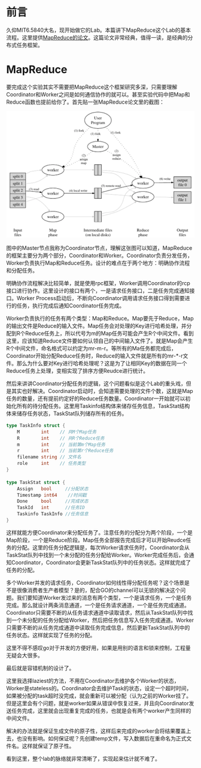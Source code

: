 # 前言
久仰MIT6.5840大名，现开始做它的Lab。本篇讲下MapReduce这个Lab的基本流程。这里提供[MapReduce的论文](https://link.zhihu.com/?target=http%3A//research.google.com/archive/mapreduce-osdi04.pdf)。这篇论文非常经典，值得一读，是经典的分布式任务框架。

# MapReduce
要完成这个实验其实不需要把MapReduce这个框架研究多深，只需要理解Coordinator和Worker之间是如何通信协作的就可以。甚至实验代码中把Map和Reduce函数也提前给你了。首先贴一张MapReduce论文里的截图：

![alt text](../assets/img/MIT6.5840Lab1MapReduce/image.png)

图中的Master节点我称为Coordinator节点，理解这张图可以知道，MapReduce的框架主要分为两个部分，Coordinator和Worker。Coordinator负责分发任务，Worker负责执行Map和Reduce任务。设计的难点在于两个地方：明确协作流程和分配任务。

明确协作流程解决比较简单，就是使用rpc框架，Worker调用Coordinator的rcp接口进行协作。这里设计的接口有两个，一是请求任务接口，二是任务完成通知接口。Worker Process启动后，不断向Coordinator调用请求任务接口得到需要进行的任务，执行完成后通知Coordinator任务完成。

Worker负责执行的任务有两个类型：Map和Reduce。Map要先于Reduce，Map的输出文件是Reduce的输入文件。Map任务会对处理的Key进行哈希处理，并分配到R个Reduce任务上，所以代号为m的Map任务可能会产生R个中间文件。看到这里，应该知道Reduce文件要如何认领自己的中间输入文件了。就是Map会产生R个中间文件，命名格式可以约定为mr-m-r。等所有的Ma任务都完成后，Coordinator开始分配Reduce任务时，Reduce的输入文件就是所有的mr-*-r文件。那么为什么要对Key进行哈希处理呢？这是为了让相同Key的数据在同一个Reduce任务上处理，变相实现了排序方便Reudce进行统计。

然后来讲讲Coordinator分配任务的逻辑，这个问题看似是这个Lab的重头戏，但是其实也好解决。Coordinator启动时，会知道需要处理的文件个数，这就是Map任务的数量，还有提前约定好的Reduce任务数量。Coordinator一开始就可以初始化所有的待分配任务。这里用Taskinfo结构体来储存任务信息，TaskStat结构体来储存任务状态，TaskStat队列储存所有的任务。

```go
type TaskInfo struct {
	M        int    // 共M个Map任务
	R        int    // 共R个Reduce任务
	m        int    // 当前第m个Map任务
	r        int    // 当前第r个Reduce任务
	filename string // 文件名
	role     int    // 任务类型
}

type TaskStat struct {
	Assign   bool     //分配状态
	Timestamp int64    //时间戳
	Done     bool     //完成状态
	TaskId   int      //任务ID
	Taskinfo TaskInfo //任务信息
}
```

这样就能方便Coordinator来分配任务了。注意任务的分配分为两个阶段，一个是Map阶段，一个是Reduce阶段。Map任务全部报告完成后才可以开始Reudce任务的分配。这里的任务分配逻辑是，每次Worker请求任务时，Coordinator会从TaskStat队列中找到一个未分配的任务分配给Worker。Worker完成任务后，会通知Coordinator，Coordinator会更新TaskStat队列中的任务状态。这样就完成了任务的分配。

多个Worker并发的请求任务，Coordinator如何线性得分配任务呢？这个场景是不是很像消费者生产者模型？是的，配合GO的channel可以无锁的解决这个问题。我们要知道Worker发过来的消息有两个类型，一个是请求任务，一个是任务完成。那么就设计两条消息通道，一个是任务请求通道，一个是任务完成通道。Coordinator只需要不断的从任务请求通道中读取请求，然后从TaskStat队列中找到一个未分配的任务分配给Worker，然后把任务信息写入任务完成通道。Worker只需要不断的从任务完成通道中读取任务完成信息，然后更新TaskStat队列中的任务状态。这样就实现了任务的分配。

这里不得不感叹go对于并发的方便好用，如果是用别的语言和锁来控制，工程量无疑会大很多。

最后就是容错机制的设计了。

这里我选择laziest的方法，不用在Coordinator去维护各个Worker的状态，Worker是stateless的。Coordinator会去维护Task的状态，设定一个超时时间，如果被分配的task超时没完成，就会重新可以被分配（认为之前的Worker挂了。但是这里会有个问题，就是worker如果从错误中恢复过来，并且向Coordinator发送任务完成，这里就会出现重复完成的任务，也就是会有两个worker产生同样的中间文件。

解决的办法就是保证生成文件的原子性，这样后来完成的worker会将结果覆盖上去，也没有影响。如何保证呢？先创建temp文件，写入数据后在重命名为正式文件名。这样就保证了原子性。


看到这里，整个lab的脉络就非常清晰了，实现起来估计就不难了。

